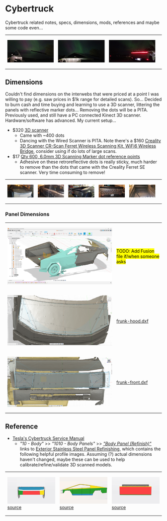 # Cybertruck

Cybertruck related notes, specs, dimensions, mods, references and maybe some code even...

<table><tr>
<td>

![alt text](img/irl-aurora-fr.jpg)

</td><td>

![alt text](img/irl-aurora-frr.jpg)

</td><td>

![alt text](img/irl-aurora-rr.jpg)

</td><td>
</tr></table>



## Dimensions

Couldn't find dimensions on the interwebs that were priced at a point I was willing to pay (e.g. saw prices in $1k range for detailed scans).  So...  Decided to burn cash and time buying and learning to use a 3D scanner, littering the panels with reflective marker dots...  Removing the dots will be a PITA.  Previously used, and still have a PC connected Kinect 3D scanner.  Hardware/software has advanced.  My current setup... 

- $320 [3D scanner](https://www.amazon.com/dp/B0CNVQGVMM)
  - Came with ~400 dots
  - Dancing with the Wired Scanner is PITA.  Note there's a $160 [Creality 3D Scanner CR-Scan Ferret Wireless Scanning Kit, WiFi6 Wireless Bridge](https://www.amazon.com/Creality-Wireless-Kit-Indicators-Consumption/dp/B0D1Y8GW55), consider using if do lots of large scans.
- $17 [Qty 600, 6.0mm 3D Scanning Marker dot reference points](https://www.amazon.com/dp/B09Q86JP3Q)
  - Adhesive on these retroreflective dots is really sticky, much harder to remove than the dots that came with the Creality Ferret SE scanner.  Very time consuming to remove!


<table><tr>
<td>

![alt text](img/irl-markers-fr.jpg)

</td><td>

![alt text](img/irl-markers-right.jpg)

</td><td>

![alt text](img/irl-markers-rr.jpg)

</td><td>

![alt text](img/irl-markers-rear.jpg)

</td><td>

![alt text](img/irl-markers-bed.jpg)

</td><td>
</tr></table>



### Panel Dimensions



<table>
<tr><td>

![alt text](img/panel-fusion-iso.png)

</td><td>

<mark>TODO: Add Fusion file if/when someone asks</mark>

</td></tr>

<tr><td>

![alt text](img/panel-frunk-hood.png)

</td><td>

[frunk-hood.dxf](scan/frunk-hood.dxf)

</td></tr>
<tr><td>

![alt text](img/panel-frunk-front.png)

</td><td>

[frunk-front.dxf](scan/frunk-front.dxf)

</td></tr>

</table>


## Reference

- [Tesla's Cybertruck Service Manual](https://service.tesla.com/docs/Cybertruck/ServiceManual/en-us/index.html)
  - _"10 - Body"_ >> _"1010 - Body Panels"_ >> [_"Body Panel (Refinish)"_](https://service.tesla.com/docs/Cybertruck/ServiceManual/en-us/GUID-D33D78C9-9BCD-46CB-885C-52B4F482852C.html) links to [Exterior Stainless Steel Panel Refinishing](https://service.tesla.com/docs/Cybertruck/ServiceManual/en-us/GUID-D33D78C9-9BCD-46CB-885C-52B4F482852C.html), which contains the following helpful profile images.  Assuming (?) actual dimensions haven't changed, maybe these can be used to help calibrate/refine/validate 3D scanned models.

<table><tr>
<td>

  ![alt text](img/tsla-svc-front.png)
  [source](https://service.tesla.com/docs/Cybertruck/ServiceManual/en-us/GUID-A882616D-D649-4B76-872C-FC1AA0593259-online-en-US.jpg)

</td><td>

  ![alt text](img/tsla-svc-side.png)
[source](https://service.tesla.com/docs/Cybertruck/ServiceManual/en-us/GUID-8C18C379-1B7B-479C-8A33-D59ECE467C45-online-en-US.jpg)

  </td><td>

  ![alt text](img/tsla-svc-rear.png)
  [source](https://service.tesla.com/docs/Cybertruck/ServiceManual/en-us/GUID-B0A4E246-F54C-4F24-8A0B-BAEBB64DC29D-online-en-US.jpg)

  </td></tr></table>